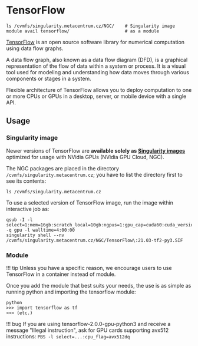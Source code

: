 #  TensorFlow

    ls /cvmfs/singularity.metacentrum.cz/NGC/    # Singularity image
    module avail tensorflow/                     # as a module

[TensorFlow](https://www.tensorflow.org/) is an open source software library for numerical computation using data flow graphs.

A data flow graph, also known as a data flow diagram (DFD), is a graphical representation of the flow of data within a system or process. It is a visual tool used for modeling and understanding how data moves through various components or stages in a system. 

Flexible architecture of TensorFlow allows you to deploy computation to one or more CPUs or GPUs in a desktop, server, or mobile device with a single API. 

## Usage

### Singularity image

Newer versions of TensorFlow are **available solely as [Singularity images](../../software/containers/#singularity-usage)** optimized for usage with NVidia GPUs (NVidia GPU Cloud, NGC).

The NGC packages are placed in the directory `/cvmfs/singularity.metacentrum.cz`; you have to list the directory first to see its contents:

    ls /cvmfs/singularity.metacentrum.cz

To use a selected version of TensorFlow image, run the image within interactive job as:

```
qsub -I -l select=1:mem=16gb:scratch_local=10gb:ngpus=1:gpu_cap=cuda60:cuda_version=11.0 -q gpu -l walltime=4:00:00
singularity shell --nv /cvmfs/singularity.metacentrum.cz/NGC/TensorFlow\:21.03-tf2-py3.SIF
```
<!-- TODO
More about Nvidia GPU cloud usage can be found at NVidia deep learning frameworks wiki page. 
-->

### Module

!!! tip
    Unless you have a specific reason, we encourage users to use TensorFlow in a container instead of module.

Once you add the module that best suits your needs, the use is as simple as running python and importing the tensorflow module:

```
python
>>> import tensorflow as tf
>>> (etc.)
```

!!! bug
    If you are using tensorflow-2.0.0-gpu-python3 and receive a message "Illegal instruction", ask for GPU cards supporting avx512 instructions: `PBS -l select=...:cpu_flag=avx512dq`




